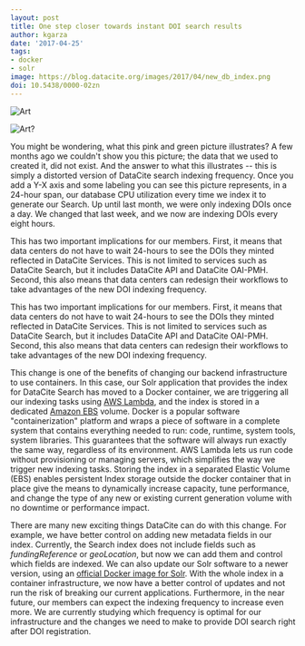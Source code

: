 ```yaml
---
layout: post
title: One step closer towards instant DOI search results
author: kgarza
date: '2017-04-25'
tags:
- docker
- solr
image: https://blog.datacite.org/images/2017/04/new_db_index.png
doi: 10.5438/0000-02zn
---
```

![Art](/images/2017/04/art2_new_db_index.png)


![Art?](/images/2017/04/art2_new_db_index.png)

You might be wondering, what this pink and green picture illustrates?  A few months ago we couldn't  show you this picture; the data that we used to created it, did not exist. And the answer to what this illustrates -- this is simply a distorted version of DataCite search indexing frequency. Once you add a Y-X axis and some labeling you can see this picture represents, in a 24-hour span, our database CPU utilization every time we index it to generate our Search. Up until last month, we were only indexing DOIs once a day. We changed that last week, and we now are indexing DOIs every eight hours.

This has two important implications for our members. First, it means that data centers do not have to wait 24-hours to see the DOIs they minted reflected in DataCite Services. This is not limited to services such as DataCite Search, but it includes DataCite API and DataCite OAI-PMH. Second, this also means that data centers can redesign their workflows to take advantages of the new DOI indexing frequency.

This has two important implications for our members. First, it means that data centers do not have to wait 24-hours to see the DOIs they minted reflected in DataCite Services. This is not limited to services such as DataCite Search, but it includes DataCite API and DataCite OAI-PMH. Second, this also means that data centers can redesign their workflows to take advantages of the new DOI indexing frequency.

This change is one of the benefits of changing our backend infrastructure to use containers. In this case, our Solr application that provides the index for DataCite Search has moved to a Docker container, we are triggering all our indexing tasks using [AWS Lambda](https://aws.amazon.com/lambda/), and the index is stored in a dedicated [Amazon EBS](https://aws.amazon.com/ebs/) volume. Docker is a popular software "containerization" platform and wraps a piece of software in a complete system that contains everything needed to run: code, runtime, system tools, system libraries. This guarantees that the software will always run exactly the same way, regardless of its environment. AWS Lambda lets us run code without provisioning or managing servers, which simplifies the way we trigger new indexing tasks. Storing the index in a separated Elastic Volume (EBS) enables persistent Index storage outside the docker container that in place give the means to dynamically increase capacity, tune performance, and change the type of any new or existing current generation volume with no downtime or performance impact.

There are many new exciting things DataCite can do with this change. For example, we have better control on adding new metadata fields in our index. Currently, the Search index does not include fields such as _fundingReference_ or _geoLocation_, but now we can add them and control which fields are indexed. We can also update our Solr software to a newer version, using an [official Docker image for Solr](https://hub.docker.com/_/solr/). With the whole index in a container infrastructure, we now have a better control of updates and not run the risk of breaking our current applications. Furthermore, in the near future, our members can expect the indexing frequency to increase even more. We are currently studying which frequency is optimal for our infrastructure and the changes we need to make to provide DOI search right after DOI registration.
